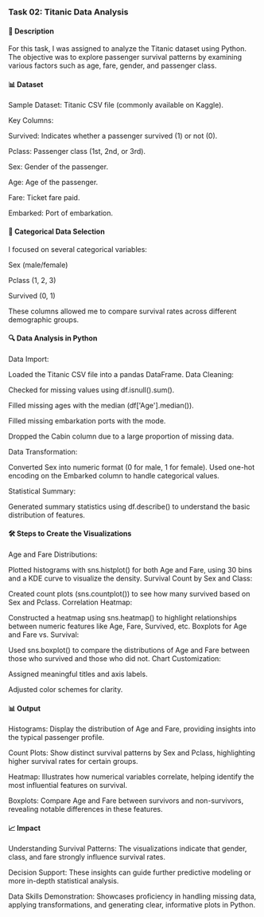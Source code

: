 ### Task 02: Titanic Data Analysis


#### 📄 Description


For this task, I was assigned to analyze the Titanic dataset using Python. The objective was to explore passenger survival patterns by examining various factors such as age, fare, gender, and passenger class.

#### 📊 Dataset


Sample Dataset: Titanic CSV file (commonly available on Kaggle).

Key Columns:

Survived: Indicates whether a passenger survived (1) or not (0).

Pclass: Passenger class (1st, 2nd, or 3rd).

Sex: Gender of the passenger.

Age: Age of the passenger.

Fare: Ticket fare paid.

Embarked: Port of embarkation.


#### 📌 Categorical Data Selection

I focused on several categorical variables:

Sex (male/female)

Pclass (1, 2, 3)

Survived (0, 1)

These columns allowed me to compare survival rates across different demographic groups.


#### 🔍 Data Analysis in Python


Data Import:

Loaded the Titanic CSV file into a pandas DataFrame.
Data Cleaning:

Checked for missing values using df.isnull().sum().

Filled missing ages with the median (df['Age'].median()).

Filled missing embarkation ports with the mode.

Dropped the Cabin column due to a large proportion of missing data.


Data Transformation:


Converted Sex into numeric format (0 for male, 1 for female).
Used one-hot encoding on the Embarked column to handle categorical values.


Statistical Summary:


Generated summary statistics using df.describe() to understand the basic distribution of features.


#### 🛠 Steps to Create the Visualizations


Age and Fare Distributions:

Plotted histograms with sns.histplot() for both Age and Fare, using 30 bins and a KDE curve to visualize the density.
Survival Count by Sex and Class:

Created count plots (sns.countplot()) to see how many survived based on Sex and Pclass.
Correlation Heatmap:

Constructed a heatmap using sns.heatmap() to highlight relationships between numeric features like Age, Fare, Survived, etc.
Boxplots for Age and Fare vs. Survival:

Used sns.boxplot() to compare the distributions of Age and Fare between those who survived and those who did not.
Chart Customization:

Assigned meaningful titles and axis labels.

Adjusted color schemes for clarity.


#### 📊 Output


Histograms: Display the distribution of Age and Fare, providing insights into the typical passenger profile.

Count Plots: Show distinct survival patterns by Sex and Pclass, highlighting higher survival rates for certain groups.

Heatmap: Illustrates how numerical variables correlate, helping identify the most influential features on survival.

Boxplots: Compare Age and Fare between survivors and non-survivors, revealing notable differences in these features.


#### 📈 Impact


Understanding Survival Patterns: The visualizations indicate that gender, class, and fare strongly influence survival rates.

Decision Support: These insights can guide further predictive modeling or more in-depth statistical analysis.

Data Skills Demonstration: Showcases proficiency in handling missing data, applying transformations, and generating clear, informative plots in Python.

